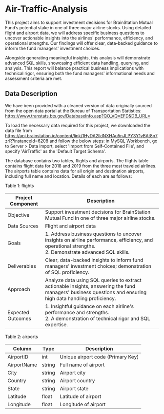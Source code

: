 # Air-Traffic-Analysis
This project aims to support investment decisions for BrainStation Mutual Fund’s potential stake in one of three major airline stocks. Using detailed flight and airport data, we will address specific business questions to uncover actionable insights into the airlines' performance, efficiency, and operational strengths. Our findings will offer clear, data-backed guidance to inform the fund managers' investment choices.

Alongside generating meaningful insights, this analysis will demonstrate advanced SQL skills, showcasing efficient data handling, querying, and analysis. This report will balance practical business implications with technical rigor, ensuring both the fund managers' informational needs and assessment criteria are met.

## Data Description
We have been provided with a cleaned version of data originally sourced from the open data portal at the Bureau of Transportation Statistics:
https://www.transtats.bts.gov/DatabaseInfo.asp?QO_VQ=EFD&DB_URL=

To load the necessary data required for this project, we downloaded the data file from https://api.brainstation.io/content/link/1HyDA2lldNXHAu5nJLPY3Y1yBAt8n7zrR?instanceId=6208 and follow the below steps: in MySQL Workbench, go to Server > Data Import, select 'Import from Self-Contained File', and specify 'AirTraffic' as the 'Default Target Schema'. 

The database contains two tables, flights and airports. The flights table contains flight data for 2018 and 2019 from the three most traveled airlines. The airports table contains data for all origin and destination airports, including full name and location. Details of each are as follows:

Table 1: flights

| **Project Component**              | **Description**                                                                                                                                                  |
|------------------------------------|------------------------------------------------------------------------------------------------------------------------------------------------------------------|
| Objective                      | Support investment decisions for BrainStation Mutual Fund in one of three major airline stocks.                                                                  |
| Data Sources                   | Flight and airport data                                                                                                                                            |
| Goals                          | 1. Address business questions to uncover insights on airline performance, efficiency, and operational strengths. <br> 2. Demonstrate advanced SQL skills.       |
| Deliverables                   | Clear, data-backed insights to inform fund managers' investment choices; demonstration of SQL proficiency.                                                        |
| Approach                       | Analyze data using SQL queries to extract actionable insights, answering the fund managers' business questions and ensuring high data handling proficiency.        |
| Expected Outcomes              | 1. Insightful guidance on each airline's performance and strengths. <br> 2. A demonstration of technical rigor and SQL expertise.                                 |

Table 2: airports

| **Column**     | **Type** | **Description**                       |
|----------------|----------|---------------------------------------|
| AirportID      | int      | Unique airport code (Primary Key)     |
| AirportName    | string   | Full name of airport                  |
| City           | string   | Airport city                          |
| Country        | string   | Airport country                       |
| State          | string   | Airport state                         |
| Latitude       | float    | Latitude of airport                   |
| Longitude      | float    | Longitude of airport                  |

